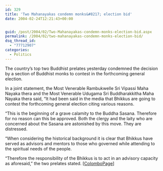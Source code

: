 ```yaml
---
id: 329
title: 'Two Mahanayakas condemn monks&#8217; election bid'
date: 2004-02-24T12:21:43+00:00


guid: /post/2004/02/Two-Mahanayakas-condemn-monks-election-bid.aspx
permalink: /2004/02/two-mahanayakas-condemn-monks-election-bid/
dsq_thread_id:
  - "77712907"
categories:
  - Politics
---
```

<body xmlns="http://www.w3.org/1999/xhtml">
    <div class="Section1">
        <p class="MsoNormal">
            The country&rsquo;s top two Buddhist prelates yesterday condemned the decision by
            a section of Buddhist monks to contest in the forthcoming general election.
        </p>
        <p class="MsoNormal">
            In a joint statement, the Most Venerable Rambukwelle Sri Vipassi Maha Nayaka thera
            and the Most Venerable Udugama Sri Buddharakkitha Maha Nayaka thera said, &ldquo;It
            had been said in the media that Bhikkus are going to contest the forthcoming general
            election citing various reasons.
        </p>
        <p class="MsoNormal">
            &ldquo;This is the beginning of a grave calamity to the Buddha Sasana. Therefore for
            no reason can this be approved. Both the clergy and the laity who are concerned about
            the Sasana are astonished by this move. They are distressed.
        </p>
        <p class="MsoNormal">
            &ldquo;When considering the historical background it is clear that Bhikkus have served
            as advisors and mentors to those who governed while attending to the spiritual needs
            of the people.
        </p>
        <p class="MsoNormal">
            &ldquo;Therefore the responsibility of the Bhikkus is to act in an advisory capacity
            as aforesaid,&rdquo; the two prelates stated. [<a href="http://www.colombopage.com/archive/February2353325UN.html">ColomboPage</a>]
        </p>
    </div>
</body>